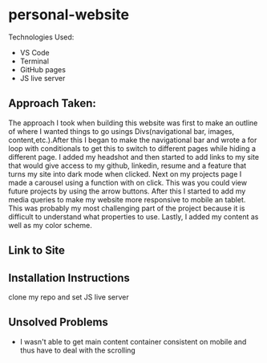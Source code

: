 # personal-website

Technologies Used:
- VS Code
- Terminal
- GitHub pages
- JS live server 

## Approach Taken:
The approach I took when building this website was first to make an outline of where I wanted things to go usings Divs(navigational bar, images, content,etc.).After this I began to make the navigational bar and wrote a for loop with conditionals to get this to switch to different pages while hiding a different page. I added my headshot and then started to add links to my site that would give access to my github, linkedin, resume and a feature that turns my site into dark mode when clicked. Next on my projects page I made a carousel using a function with on click. This was you could view future projects by using the arrow buttons. After this I started to add my media queries to make my website more responsive to mobile an tablet. This was probably my most challenging part of the project because it is difficult to understand what properties to use. Lastly, I added my content as well as my color scheme. 


## Link to Site

## Installation Instructions
clone my repo and set JS live server 

## Unsolved Problems
- I wasn't able to get main content container consistent on mobile and thus have to deal with the scrolling 

